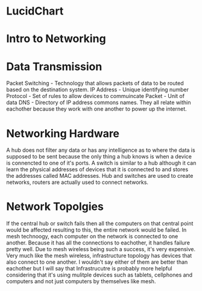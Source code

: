 # LucidChart
# Intro to Networking
# Data Transmission
Packet Switching - Technology that allows packets of data to be routed based on the destination system.
IP Address - Unique identifying number
Protocol - Set of rules to allow devices to commuincate 
Packet - Unit of data
DNS - Directory of IP address commons names.
They all relate within eachother because they work with one another to power up the internet. 
# Networking Hardware 
A hub does not filter any data or has any intelligence as to where the data is supposed to be sent because the only thing a hub knows is when a device is connencted to one of it's ports. A switch is similar to a hub although it can learn the physical addresses of devices that it is connected to and stores the addresses called MAC addresses. 
Hub and switches are used to create networks, routers are actually used to connect networks. 
# Network Topolgies
If the central hub or switch fails then all the computers on that central point would be affected resulting to this, the entire network would be failed. 
In mesh technoogy, each computer on the network is connected to one another. Because it has all the connections to eachother, it handles failure pretty well. Due to mesh wireless being such a success, it's very expensive. Very much like the mesh wireless, infrastructure topology has devices that also connect to one another. I wouldn't say either of them are better than eachother but I will say that Infrastrucutre is probably more helpful considering that it's using mulitple devices such as tablets, cellphones and computers and not just computers by themselves like mesh. 
